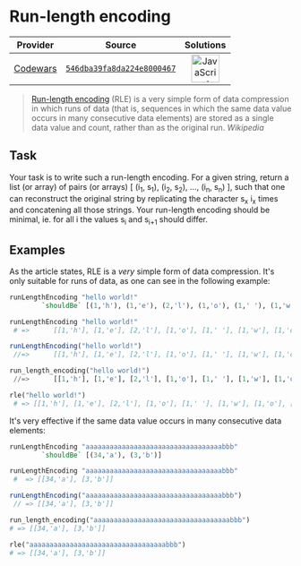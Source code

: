 [_metadata_:generated]: - "true"

# Run-length encoding

<!-- INFO TABLE BEGIN -->

| Provider                                        | Source                                                                               | Solutions                                                                                                                                                    |
| :---------------------------------------------: | :----------------------------------------------------------------------------------: | :----------------------------------------------------------------------------------------------------------------------------------------------------------: |
| [Codewars](../../../docs/providers/Codewars.md) | [`546dba39fa8da224e8000467`](https://www.codewars.com/kata/546dba39fa8da224e8000467) | [<img src="https://res.cloudinary.com/rascaltwo/image/upload/v1631924076/javascript_ehszr7.svg" alt="JavaScript" title="JavaScript" width="50" />](solve.js) |

<!-- INFO TABLE END -->

> [Run-length encoding](https://en.wikipedia.org/w/index.php?title=Run-length_encoding) (RLE) is a very simple form of data compression in which runs of data (that is, sequences in which the same data value occurs in many consecutive data elements) are stored as a single data value and count, rather than as the original run. <cite>Wikipedia</cite>

## Task

Your task is to write such a run-length encoding. For a given string, return a list (or array) of pairs (or arrays) 
[
 (i<sub>1</sub>, s<sub>1</sub>),
 (i<sub>2</sub>, s<sub>2</sub>),
 …,
 (i<sub>n</sub>, s<sub>n</sub>)
], such that one can reconstruct the original string by replicating the character s<sub>x</sub> i<sub>x</sub> times and concatening all those strings. Your run-length encoding should be minimal, ie. for all i the values s<sub>i</sub> and s<sub>i+1</sub> should differ.

## Examples

As the article states, RLE is a _very_ simple form of data compression. It's only suitable for runs of data, as one can see in the following example:

```haskell
runLengthEncoding "hello world!" 
        `shouldBe` [(1,'h'), (1,'e'), (2,'l'), (1,'o'), (1,' '), (1,'w'),(1,'o'), (1,'r'), (1,'l'), (1,'d'), (1,'!')]
```
```coffeescript
runLengthEncoding "hello world!"
 # =>      [[1,'h'], [1,'e'], [2,'l'], [1,'o'], [1,' '], [1,'w'], [1,'o'], [1,'r'], [1,'l'], [1,'d'], [1,'!']]
```
```javascript
runLengthEncoding("hello world!")
 //=>      [[1,'h'], [1,'e'], [2,'l'], [1,'o'], [1,' '], [1,'w'], [1,'o'], [1,'r'], [1,'l'], [1,'d'], [1,'!']]
```
```python
run_length_encoding("hello world!")
 //=>      [[1,'h'], [1,'e'], [2,'l'], [1,'o'], [1,' '], [1,'w'], [1,'o'], [1,'r'], [1,'l'], [1,'d'], [1,'!']]
```
```ruby
rle("hello world!")
 # => [[1,'h'], [1,'e'], [2,'l'], [1,'o'], [1,' '], [1,'w'], [1,'o'], [1,'r'], [1,'l'], [1,'d'], [1,'!']]
```

It's very effective if the same data value occurs in many consecutive data elements:
```haskell
runLengthEncoding "aaaaaaaaaaaaaaaaaaaaaaaaaaaaaaaaaabbb" 
        `shouldBe` [(34,'a'), (3,'b')]
```
```coffeescript
runLengthEncoding "aaaaaaaaaaaaaaaaaaaaaaaaaaaaaaaaaabbb" 
 #  => [[34,'a'], [3,'b']]
```
```javascript
runLengthEncoding("aaaaaaaaaaaaaaaaaaaaaaaaaaaaaaaaaabbb")
 // => [[34,'a'], [3,'b']]
```
```python
run_length_encoding("aaaaaaaaaaaaaaaaaaaaaaaaaaaaaaaaaabbb")
# => [[34,'a'], [3,'b']]
```
```ruby
rle("aaaaaaaaaaaaaaaaaaaaaaaaaaaaaaaaaabbb")
# => [[34,'a'], [3,'b']]
```
